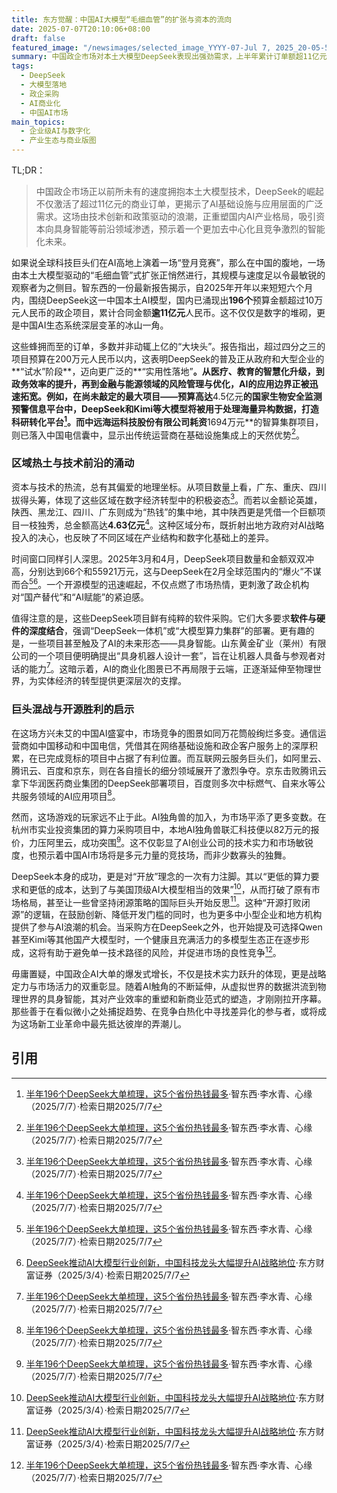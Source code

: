 ```yaml
---
title: 东方觉醒：中国AI大模型“毛细血管”的扩张与资本的流向
date: 2025-07-07T20:10:06+08:00
draft: false
featured_image: "/newsimages/selected_image_YYYY-07-Jul 7, 2025_20-05-55-958.jpg"
summary: 中国政企市场对本土大模型DeepSeek表现出强劲需求，上半年累计订单额超11亿元，显示出AI技术正从概念走向大规模落地。这场由政府引导、运营商和云巨头主导、AI独角兽参与的竞争，推动了软硬件一体化和具身智能等创新应用，预示着中国AI产业正加速形成自身的生态和商业版图，挑战全球AI竞争格局。
tags: 
  - DeepSeek
  - 大模型落地
  - 政企采购
  - AI商业化
  - 中国AI市场
main_topics: 
  - 企业级AI与数字化
  - 产业生态与商业版图
---
```


TL;DR：
> 中国政企市场正以前所未有的速度拥抱本土大模型技术，DeepSeek的崛起不仅激活了超过11亿元的商业订单，更揭示了AI基础设施与应用层面的广泛需求。这场由技术创新和政策驱动的浪潮，正重塑国内AI产业格局，吸引资本向具身智能等前沿领域渗透，预示着一个更加去中心化且竞争激烈的智能化未来。

如果说全球科技巨头们在AI高地上演着一场“登月竞赛”，那么在中国的腹地，一场由本土大模型驱动的“毛细血管”式扩张正悄然进行，其规模与速度足以令最敏锐的观察者为之侧目。智东西的一份最新报告揭示，自2025年开年以来短短六个月内，围绕DeepSeek这一中国本土AI模型，国内已涌现出**196个**预算金额超过10万元人民币的政企项目，累计合同金额**逾11亿元**人民币。这不仅仅是数字的堆砌，更是中国AI生态系统深层变革的冰山一角。

这些蜂拥而至的订单，多数并非动辄上亿的“大块头”。报告指出，超过四分之三的项目预算在200万元人民币以内，这表明DeepSeek的普及正从政府和大型企业的**“试水”阶段**，迈向更广泛的**“实用性落地”**。从医疗、教育的智慧化升级，到政务效率的提升，再到金融与能源领域的风险管理与优化，AI的应用边界正被迅速拓宽。例如，在尚未敲定的最大项目——预算高达**4.5亿元**的国家生物安全监测预警信息平台中，DeepSeek和Kimi等大模型将被用于处理海量异构数据，打造科研转化平台[^1]。而中远海运科技股份有限公司耗资**1694万元**的智算集群项目，则已落入中国电信囊中，显示出传统运营商在基础设施集成上的天然优势[^1]。

### 区域热土与技术前沿的涌动

资本与技术的热流，总有其偏爱的地理坐标。从项目数量上看，广东、重庆、四川拔得头筹，体现了这些区域在数字经济转型中的积极姿态[^1]。而若以金额论英雄，陕西、黑龙江、四川、广东则成为“热钱”的集中地，其中陕西更是凭借一个巨额项目一枝独秀，总金额高达**4.63亿元**[^1]。这种区域分布，既折射出地方政府对AI战略投入的决心，也反映了不同区域在产业结构和数字化基础上的差异。

时间窗口同样引人深思。2025年3月和4月，DeepSeek项目数量和金额双双冲高，分别达到66个和55921万元，这与DeepSeek在2月全球范围内的“爆火”不谋而合[^1][^2]。一个开源模型的迅速崛起，不仅点燃了市场热情，更刺激了政企机构对“国产替代”和“AI赋能”的紧迫感。

值得注意的是，这些DeepSeek项目鲜有纯粹的软件采购。它们大多要求**软件与硬件的深度结合**，强调“DeepSeek一体机”或“大模型算力集群”的部署。更有趣的是，一些项目甚至触及了AI的未来形态——具身智能。山东黄金矿业（莱州）有限公司的一个项目便明确提出“具身机器人设计一套”，旨在让机器人具备与参观者对话的能力[^1]。这暗示着，AI的商业化图景已不再局限于云端，正逐渐延伸至物理世界，为实体经济的转型提供更深层次的支撑。

### 巨头混战与开源胜利的启示

在这场方兴未艾的中国AI盛宴中，市场竞争的图景如同万花筒般绚烂多变。通信运营商如中国移动和中国电信，凭借其在网络基础设施和政企客户服务上的深厚积累，在已完成竞标的项目中占据了有利位置。而互联网云服务巨头们，如阿里云、腾讯云、百度和京东，则在各自擅长的细分领域展开了激烈争夺。京东击败腾讯云拿下华润医药商业集团的DeepSeek部署项目，百度则多次中标燃气、自来水等公共服务领域的AI应用项目[^1]。

然而，这场游戏的玩家远不止于此。AI独角兽的加入，为市场平添了更多变数。在杭州市实业投资集团的算力采购项目中，本地AI独角兽联汇科技便以82万元的报价，力压阿里云，成功突围[^1]。这不仅彰显了AI创业公司的技术实力和市场敏锐度，也预示着中国AI市场将是多元力量的竞技场，而非少数寡头的独舞。

DeepSeek本身的成功，更是对“开放”理念的一次有力注脚。其以“更低的算力要求和更低的成本，达到了与美国顶级AI大模型相当的效果”[^2]，从而打破了原有市场格局，甚至让一些曾坚持闭源策略的国际巨头开始反思[^2]。这种“开源打败闭源”的逻辑，在鼓励创新、降低开发门槛的同时，也为更多中小型企业和地方机构提供了参与AI浪潮的机会。当采购方在DeepSeek之外，也开始提及可选择Qwen甚至Kimi等其他国产大模型时，一个健康且充满活力的多模型生态正在逐步形成，这将有助于避免单一技术路径的风险，并促进市场的良性竞争[^1]。

毋庸置疑，中国政企AI大单的爆发式增长，不仅是技术实力跃升的体现，更是战略定力与市场活力的双重彰显。随着AI触角的不断延伸，从虚拟世界的数据洪流到物理世界的具身智能，其对产业效率的重塑和新商业范式的塑造，才刚刚拉开序幕。那些善于在看似微小之处捕捉趋势、在竞争白热化中寻找差异化的参与者，或将成为这场新工业革命中最先抵达彼岸的弄潮儿。

## 引用
[^1]: [半年196个DeepSeek大单梳理，这5个省份热钱最多](https://36kr.com/p/2841648937080838)·智东西·李水青、心缘（2025/7/7）·检索日期2025/7/7
[^2]: [DeepSeek推动AI大模型行业创新，中国科技龙头大幅提升AI战略地位](https://pdf.dfcfw.com/pdf/H3_AP202503041644029131_1.pdf?1741084223000.pdf)·东方财富证券（2025/3/4）·检索日期2025/7/7
